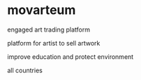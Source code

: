 # movarteum
engaged art trading platform

platform for artist to sell artwork

improve education and protect environment 

all countries
